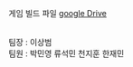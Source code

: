 게임 빌드 파일 [google Drive](https://drive.google.com/file/d/1XAHQRDswCGy56MQ6Pka5Suxm22-7tcgv/view?usp=drive_link)

<br>팀장 : 이상범
<br>팀원 : 박민영 류석민 천지훈 한재민

